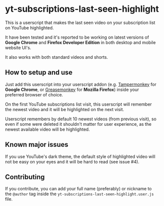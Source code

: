 # yt-subscriptions-last-seen-highlight
This is a userscript that makes the last seen video on your subscription list on YouTube highlighted.

It have been tested and it's reported to be working on latest versions of **Google Chrome** and **Firefox Developer Edition** in both desktop and mobile website UI's.

It also works with both standard videos and shorts.

## How to setup and use

Just add this userscript into your userscript addon (e.g. [Tampermonkey](https://www.tampermonkey.net/) for **Google Chrome**, or [Greasemonkey](https://www.greasespot.net/) for **Mozilla Firefox**) inside your preferred browser of choice.

On the first YouTube subscriptions list visit, this userscript will remember the newest video and it will be highlighted on the next visit.

Userscript remembers by default 10 newest videos (from previous visit), so even if some were deleted it shouldn't matter for user experience, as the newest available video will be highlighted.

## Known major issues

If you use YouTube's dark theme, the default style of highlighted video will not be easy on your eyes and it will be hard to read (see issue #4).

## Contributing

If you contribute, you can add your full name (preferably) or nickname to the `@author` tag inside the `yt-subscriptions-last-seen-highlight.user.js` file.
